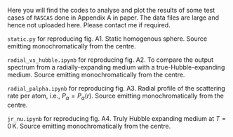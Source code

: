 Here you will find the codes to analyse and plot the results of some test cases of `RASCAS` done in Appendix A in paper. The data files are large and hence not uploaded here. Please contact me if required. 

`static.py` for reproducing fig. A1. Static homogenous sphere. Source emitting monochromatically from the centre. 

`radial_vs_hubble.ipynb` for reproducing fig. A2. To compare the output spectrum from a radially-expanding medium with a true-Hubble-expanding medium. Source emitting monochromatically from the centre.

`radial_palpha.ipynb` for reproducing fig. A3. Radial profile of the scattering rate per atom, i.e., $`P_{\alpha}=P_{\alpha}(r)`$. Source emitting monochromatically from the centre.

`jr_nu.ipynb` for reproducing fig. A4. Truly Hubble expanding medium at $`T = 0\,`$K. Source emitting monochromatically from the centre.


